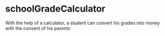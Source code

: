 # schoolGradeCalculator
With the help of a calculator, a student can convert his grades into money with the consent of his parents
